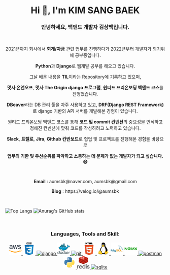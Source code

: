 <!--
**tkdqor/tkdqor** is a ✨ _special_ ✨ repository because its `README.md` (this file) appears on your GitHub profile.

Here are some ideas to get you started:

- 🔭 I’m currently working on ...
- 🌱 I’m currently learning ...
- 👯 I’m looking to collaborate on ...
- 🤔 I’m looking for help with ...
- 💬 Ask me about ...
- 📫 How to reach me: ...
- 😄 Pronouns: ...
- ⚡ Fun fact: ...
-->

<h1 align="center">Hi 👋, I'm KIM SANG BAEK</h1>
<h3 align="center">안녕하세요, 백엔드 개발자 김상백입니다.</h3>

<br>

<p align="center">2021년까지 회사에서 <b>회계/자금</b> 관련 업무를 진행하다가 2022년부터 개발자가 되기위해 공부중입니다.</p>
<p align="center"><b>Python</b>과 <b>Django</b>로 웹개발 공부를 해오고 있습니다.</p>
<p align="center">그날 배운 내용을 <b>TIL</b>이라는 Repository에 기록하고 있으며,</p>
<p align="center"><b>멋사 온앤오프</b>, <b>멋사 The Origin django 프로그램</b>, <b>원티드 프리온보딩 백엔드 코스</b>를 진행했습니다.</p>
<p align="center"><b>DBeaver</b>라는 DB 관리 툴을 자주 사용하고 있고, <b>DRF(Django REST Framework)</b>로 django 기반의 API 서버를 개발해본 경험이 있습니다.</p>
<p align="center">원티드 프리온보딩 백엔드 코스를 통해 <b>코드 및 commit 컨벤션</b>의 중요성을 인식하고 정해진 컨벤션에 맞춰 코드를 작성하려고 노력하고 있습니다.</p>
<p align="center"><b>Slack</b>, <b>트렐로</b>, <b>Jira</b>, <b>Github 칸반보드</b>로 협업 및 프로젝트를 진행해본 경험을 바탕으로</p>
<p align="center"><b>업무의 기한 및 우선순위를 파악하고 소통하는 데 문제가 없는 개발자가 되고 싶습니다.😄</b></p>

<br>

<p align="center"><b>Email</b> : aumsbk@naver.com, aumsbk@gmail.com</p>
<p align="center"><b>Blog</b> : https://velog.io/@aumsbk</p>

<br>

![Top Langs](https://github-readme-stats.vercel.app/api/top-langs/?username=tkdqor&layout=compact&theme=github_dark)
![Anurag's GitHub stats](https://github-readme-stats.vercel.app/api?username=tkdqor&show_icons=true&theme=github_dark)
  
<br>

<h3 align="center">Languages, Tools and Skill:</h3>
<p align="center"> <a href="https://aws.amazon.com" target="_blank" rel="noreferrer"> <img src="https://raw.githubusercontent.com/devicons/devicon/master/icons/amazonwebservices/amazonwebservices-original-wordmark.svg" alt="aws" width="40" height="40"/> </a> <a href="https://www.w3schools.com/css/" target="_blank" rel="noreferrer"> <img src="https://raw.githubusercontent.com/devicons/devicon/master/icons/css3/css3-original-wordmark.svg" alt="css3" width="40" height="40"/> </a> <a href="https://www.djangoproject.com/" target="_blank" rel="noreferrer"> <img src="https://cdn.worldvectorlogo.com/logos/django.svg" alt="django" width="40" height="40"/> </a> <a href="https://www.docker.com/" target="_blank" rel="noreferrer"> <img src="https://raw.githubusercontent.com/devicons/devicon/master/icons/docker/docker-original-wordmark.svg" alt="docker" width="40" height="40"/> </a> <a href="https://git-scm.com/" target="_blank" rel="noreferrer"> <img src="https://www.vectorlogo.zone/logos/git-scm/git-scm-icon.svg" alt="git" width="40" height="40"/> </a> <a href="https://www.w3.org/html/" target="_blank" rel="noreferrer"> <img src="https://raw.githubusercontent.com/devicons/devicon/master/icons/html5/html5-original-wordmark.svg" alt="html5" width="40" height="40"/> </a> <a href="https://www.linux.org/" target="_blank" rel="noreferrer"> <img src="https://raw.githubusercontent.com/devicons/devicon/master/icons/linux/linux-original.svg" alt="linux" width="40" height="40"/> </a> <a href="https://www.mysql.com/" target="_blank" rel="noreferrer"> <img src="https://raw.githubusercontent.com/devicons/devicon/master/icons/mysql/mysql-original-wordmark.svg" alt="mysql" width="40" height="40"/> </a> <a href="https://www.nginx.com" target="_blank" rel="noreferrer"> <img src="https://raw.githubusercontent.com/devicons/devicon/master/icons/nginx/nginx-original.svg" alt="nginx" width="40" height="40"/> </a> <a href="https://postman.com" target="_blank" rel="noreferrer"> <img src="https://www.vectorlogo.zone/logos/getpostman/getpostman-icon.svg" alt="postman" width="40" height="40"/> </a> <a href="https://www.python.org" target="_blank" rel="noreferrer"> <img src="https://raw.githubusercontent.com/devicons/devicon/master/icons/python/python-original.svg" alt="python" width="40" height="40"/> </a> <a href="https://redis.io" target="_blank" rel="noreferrer"> <img src="https://raw.githubusercontent.com/devicons/devicon/master/icons/redis/redis-original-wordmark.svg" alt="redis" width="40" height="40"/> </a> <a href="https://www.sqlite.org/" target="_blank" rel="noreferrer"> <img src="https://www.vectorlogo.zone/logos/sqlite/sqlite-icon.svg" alt="sqlite" width="40" height="40"/> </a> </p>
